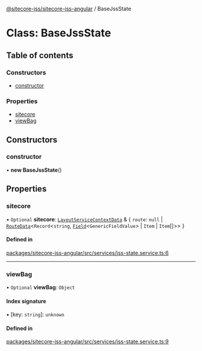 [@sitecore-jss/sitecore-jss-angular](../README.md) / BaseJssState

# Class: BaseJssState

## Table of contents

### Constructors

- [constructor](BaseJssState.md#constructor)

### Properties

- [sitecore](BaseJssState.md#sitecore)
- [viewBag](BaseJssState.md#viewbag)

## Constructors

### constructor

• **new BaseJssState**()

## Properties

### sitecore

• `Optional` **sitecore**: [`LayoutServiceContextData`](../interfaces/LayoutServiceContextData.md) & \{ `route`: ``null`` \| [`RouteData`](../interfaces/RouteData.md)\<`Record`\<`string`, [`Field`](../interfaces/Field.md)\<`GenericFieldValue`\> \| `Item` \| `Item`[]\>\>  }

#### Defined in

[packages/sitecore-jss-angular/src/services/jss-state.service.ts:6](https://github.com/Sitecore/jss/blob/0935408b6/packages/sitecore-jss-angular/src/services/jss-state.service.ts#L6)

___

### viewBag

• `Optional` **viewBag**: `Object`

#### Index signature

▪ [key: `string`]: `unknown`

#### Defined in

[packages/sitecore-jss-angular/src/services/jss-state.service.ts:9](https://github.com/Sitecore/jss/blob/0935408b6/packages/sitecore-jss-angular/src/services/jss-state.service.ts#L9)
